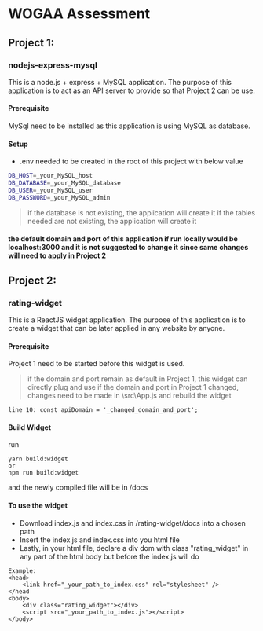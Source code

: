 # WOGAA Assessment

## Project 1:
### nodejs-express-mysql
This is a node.js + express + MySQL application. The purpose of this application is to act as an API server to provide so that Project 2 can be use.
#### Prerequisite
MySql need to be installed as this application is using MySQL as database.
#### Setup
- .env needed to be created in the root of this project with below value
```sh
DB_HOST=_your_MySQL_host
DB_DATABASE=_your_MySQL_database
DB_USER=_your_MySQL_user
DB_PASSWORD=_your_MySQL_admin
```
> if the database is not existing, the application will create it
> if the tables needed are not existing, the application will create it
#### the default domain and port of this application if run locally would be localhost:3000 and it is not suggested to change it since same changes will need to apply in Project 2

## Project 2:
### rating-widget
This is a ReactJS widget application. The purpose of this application is to create a widget that can be later applied in any website by anyone.
#### Prerequisite
Project 1 need to be started before this widget is used.
> if the domain and port remain as default in Project 1, this widget can directly plug and use
> if the domain and port in Project 1 changed, changes need to be made in \src\App.js and rebuild the widget
```
line 10: const apiDomain = '_changed_domain_and_port';
```
#### Build Widget
run
```
yarn build:widget
or
npm run build:widget
```
and the newly compiled file will be in /docs
#### To use the widget
- Download index.js and index.css in /rating-widget/docs into a chosen path
- Insert the index.js and index.css into you html file
- Lastly, in your html file, declare a div dom with class "rating_widget" in any part of the html body but before the index.js will do
```
Example:
<head>
    <link href="_your_path_to_index.css" rel="stylesheet" />
</head
<body>
    <div class="rating_widget"></div>
    <script src="_your_path_to_index.js"></script>
</body>
```
